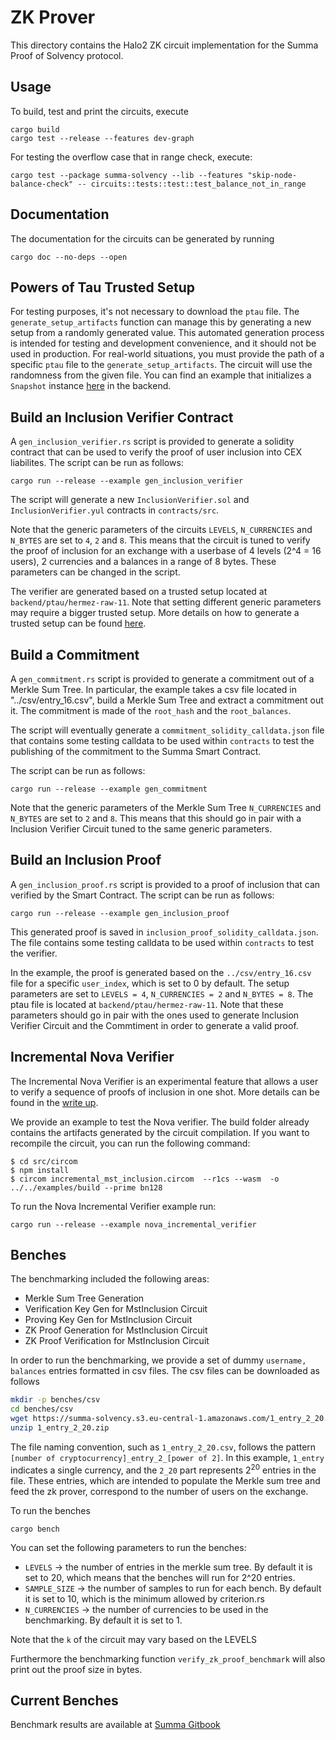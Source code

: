# ZK Prover

This directory contains the Halo2 ZK circuit implementation for the Summa Proof of Solvency protocol.

## Usage

To build, test and print the circuits, execute

```
cargo build
cargo test --release --features dev-graph
```

For testing the overflow case that in range check, execute:

```
cargo test --package summa-solvency --lib --features "skip-node-balance-check" -- circuits::tests::test::test_balance_not_in_range
```

## Documentation

The documentation for the circuits can be generated by running

```
cargo doc --no-deps --open
```

## Powers of Tau Trusted Setup

For testing purposes, it's not necessary to download the `ptau` file. The `generate_setup_artifacts` function can manage this by generating a new setup from a randomly generated value. This automated generation process is intended for testing and development convenience, and it should not be used in production.
For real-world situations, you must provide the path of a specific `ptau` file to the `generate_setup_artifacts`. The circuit will use the randomness from the given file. You can find an example that initializes a `Snapshot` instance [here](https://github.com/summa-dev/summa-solvency/blob/11d4fce5d18f6175804aa792fc9fc5ac27bf5c00/backend/src/apis/snapshot.rs#L115-L116) in the backend.

## Build an Inclusion Verifier Contract

A `gen_inclusion_verifier.rs` script is provided to generate a solidity contract that can be used to verify the proof of user inclusion into CEX liabilites. The script can be run as follows:

```
cargo run --release --example gen_inclusion_verifier
```

The script will generate a new `InclusionVerifier.sol` and `InclusionVerifier.yul` contracts in `contracts/src`.

Note that the generic parameters of the circuits `LEVELS`, `N_CURRENCIES` and `N_BYTES` are set to `4`, `2` and `8`. This means that the circuit is tuned to verify the proof of inclusion for an exchange with a userbase of 4 levels (2^4 = 16 users), 2 currencies and a balances in a range of 8 bytes. These parameters can be changed in the script.

The verifier are generated based on a trusted setup located at `backend/ptau/hermez-raw-11`. Note that setting different generic parameters may require a bigger trusted setup. More details on how to generate a trusted setup can be found [here](https://summa.gitbook.io/summa-book/backend/summa-solvency#3.-generate-verifier-contract).

## Build a Commitment

A `gen_commitment.rs` script is provided to generate a commitment out of a Merkle Sum Tree. In particular, the example takes a csv file located in "../csv/entry_16.csv", build a Merkle Sum Tree and extract a commitment out it. The commitment is made of the `root_hash` and the `root_balances`. 

The script will eventually generate a `commitment_solidity_calldata.json` file that contains some testing calldata to be used within `contracts` to test the publishing of the commitment to the Summa Smart Contract.

The script can be run as follows:

```
cargo run --release --example gen_commitment
```

Note that the generic parameters of the Merkle Sum Tree `N_CURRENCIES` and `N_BYTES` are set to `2` and `8`. This means that this should go in pair with a Inclusion Verifier Circuit tuned to the same generic parameters.

## Build an Inclusion Proof

A `gen_inclusion_proof.rs` script is provided to a proof of inclusion that can verified by the Smart Contract. The script can be run as follows:

```
cargo run --release --example gen_inclusion_proof
```

This generated proof is saved in `inclusion_proof_solidity_calldata.json`. The file contains some testing calldata to be used within `contracts` to test the verifier. 

In the example, the proof is generated based on the `../csv/entry_16.csv` file for a specific `user_index`, which is set to 0 by default. The setup parameters are set to `LEVELS = 4`, `N_CURRENCIES = 2` and `N_BYTES = 8`. The ptau file is located at `backend/ptau/hermez-raw-11`. Note that these parameters should go in pair with the ones used to generate Inclusion Verifier Circuit and the Commtiment in order to generate a valid proof.

## Incremental Nova Verifier 

The Incremental Nova Verifier is an experimental feature that allows a user to verify a sequence of proofs of inclusion in one shot. More details can be found in the [write up](https://hackmd.io/@summa/HkGMF4Ovn).

We provide an example to test the Nova verifier. The build folder already contains the artifacts generated by the circuit compilation. If you want to recompile the circuit, you can run the following command:

```
$ cd src/circom
$ npm install
$ circom incremental_mst_inclusion.circom  --r1cs --wasm  -o ../../examples/build --prime bn128
```

To run the Nova Incremental Verifier example run:

```
cargo run --release --example nova_incremental_verifier
```

## Benches

The benchmarking included the following areas:

- Merkle Sum Tree Generation
- Verification Key Gen for MstInclusion Circuit
- Proving Key Gen for MstInclusion Circuit
- ZK Proof Generation for MstInclusion Circuit
- ZK Proof Verification for MstInclusion Circuit

In order to run the benchmarking, we provide a set of dummy `username, balances` entries formatted in csv files. The csv files can be downloaded as follows

```bash
mkdir -p benches/csv
cd benches/csv
wget https://summa-solvency.s3.eu-central-1.amazonaws.com/1_entry_2_20.zip
unzip 1_entry_2_20.zip
```

The file naming convention, such as `1_entry_2_20.csv`, follows the pattern `[number of cryptocurrency]_entry_2_[power of 2]`. In this example, `1_entry` indicates a single currency, and the `2_20` part represents $2^{20}$ entries in the file. These entries, which are intended to populate the Merkle sum tree and feed the zk prover, correspond to the number of users on the exchange.

To run the benches

`cargo bench`

You can set the following parameters to run the benches:

- `LEVELS` -> the number of entries in the merkle sum tree. By default it is set to 20, which means that the benches will run for 2^20 entries.
- `SAMPLE_SIZE` -> the number of samples to run for each bench. By default it is set to 10, which is the minimum allowed by criterion.rs
- `N_CURRENCIES` -> the number of currencies to be used in the benchmarking. By default it is set to 1.

Note that the `k` of the circuit may vary based on the LEVELS

Furthermore the benchmarking function `verify_zk_proof_benchmark` will also print out the proof size in bytes.

## Current Benches

Benchmark results are available at [Summa Gitbook](https://summa.gitbook.io/summa-book/backend/summa-solvency/benchmarks)
